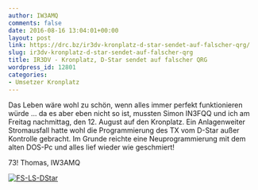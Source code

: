 ```yaml
---
author: IW3AMQ
comments: false
date: 2016-08-16 13:04:01+00:00
layout: post
link: https://drc.bz/ir3dv-kronplatz-d-star-sendet-auf-falscher-qrg/
slug: ir3dv-kronplatz-d-star-sendet-auf-falscher-qrg
title: IR3DV - Kronplatz, D-Star sendet auf falscher QRG
wordpress_id: 12801
categories:
- Umsetzer Kronplatz
---
```


Das Leben wäre wohl zu schön, wenn alles immer perfekt funktionieren würde ... da es aber eben nicht so ist, mussten Simon IN3FQQ und ich am Freitag nachmittag, den 12. August auf den Kronplatz. Ein Anlagenweiter Stromausfall hatte wohl die Programmierung des TX vom D-Star außer Kontrolle gebracht. Im Grunde reichte eine Neuprogrammierung mit dem alten DOS-Pc und alles lief wieder wie geschmiert!

73! Thomas, IW3AMQ

[![FS-LS-DStar](https://drc.bz/wp-content/uploads/2015/10/FS-LS-DStar-1024x614.jpg)](https://drc.bz/wp-content/uploads/2015/10/FS-LS-DStar.jpg)
